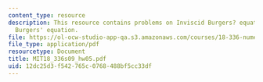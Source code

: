 ```yaml
---
content_type: resource
description: This resource contains problems on Inviscid Burgers? equation and Viscous
  Burgers' equation.
file: https://ol-ocw-studio-app-qa.s3.amazonaws.com/courses/18-336-numerical-methods-for-partial-differential-equations-spring-2009/12dc25d3f542765c0768488bf5cc33df_MIT18_336s09_hw05.pdf
file_type: application/pdf
resourcetype: Document
title: MIT18_336s09_hw05.pdf
uid: 12dc25d3-f542-765c-0768-488bf5cc33df
---
```

